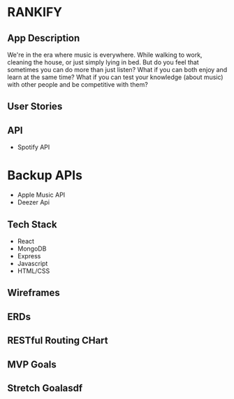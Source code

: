 # RANKIFY

## App Description
We're in the era where music is everywhere. While walking to work, cleaning the house, or just simply lying in bed. But do you feel that sometimes you can do more than just listen? What if you can both enjoy and learn at the same time? What if you can test your knowledge (about music) with other people and be competitive with them?

## User Stories

## API
  - Spotify API
# Backup APIs
  - Apple Music API
  - Deezer Api

## Tech Stack
  - React
  - MongoDB
  - Express
  - Javascript
  - HTML/CSS

## Wireframes

## ERDs

## RESTful Routing CHart

## MVP Goals

## Stretch Goalasdf
